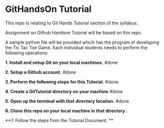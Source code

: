 # GitHandsOn Tutorial

This repo is relating to Git Hands Tutorial section of the syllabus.

Assignment on Github Handson Tutorial will be based on this repo. 

A sample python file will be provided which has the program of developing the Tic Tac Toe Game. 
Each individual students needs to perform the following operations:

**1. Install and setup Git on your local machines.**
#done

**2. Setup a Github account.**
#done

**3. Perform the following steps for this Tutorial.**
#done

**4. Create a GitTutorial directory on your machine**
#done

**5. Open up the terminal with that directory location.**
#done

**6. Clone this repo on your local machine in that directory .**


**7. Follow the steps from the Tutorial Document. **





